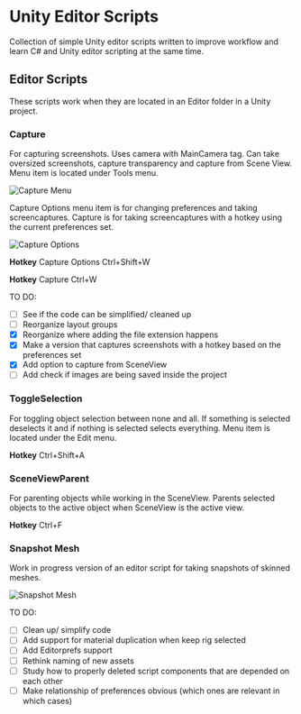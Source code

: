 # Unity Editor Scripts
Collection of simple Unity editor scripts written to improve workflow and learn C# and Unity editor scripting at the same time.

## Editor Scripts
These scripts work when they are located in an Editor folder in a Unity project.

### Capture
For capturing screenshots. 
Uses camera with MainCamera tag.
Can take oversized screenshots, capture transparency and capture from Scene View.
Menu item is located under Tools menu.

![Capture Menu](https://github.com/korintic/UnityEditorScripts/blob/master/Images/CaptureMenu.png "Capture.cs and CaptureWithHotkey.cs")

Capture Options menu item is for changing preferences and taking screencaptures.
Capture is for taking screencaptures with a hotkey using the current preferences set.

![Capture Options](https://github.com/korintic/UnityEditorScripts/blob/master/Images/CaptureOptions.png "Capture.cs")

**Hotkey** Capture Options Ctrl+Shift+W

**Hotkey** Capture Ctrl+W

TO DO:
- [ ] See if the code can be simplified/ cleaned up
- [ ] Reorganize layout groups
- [x] Reorganize where adding the file extension happens 
- [x] Make a version that captures screenshots with a hotkey based on the preferences set
- [x] Add option to capture from SceneView
- [ ] Add check if images are being saved inside the project

### ToggleSelection
For toggling object selection between none and all.
If something is selected deselects it and if nothing is selected selects everything.
Menu item is located under the Edit menu.

**Hotkey** Ctrl+Shift+A

### SceneViewParent
For parenting objects while working in the SceneView.
Parents selected objects to the active object when SceneView is the active view.

**Hotkey** Ctrl+F

### Snapshot Mesh
Work in progress version of an editor script for taking snapshots of skinned meshes.

![Snapshot Mesh](https://github.com/korintic/UnityEditorScripts/blob/master/Images/SnapshotMesh.png "SnapshotMesh.cs")

TO DO:
- [ ] Clean up/ simplify code
- [ ] Add support for material duplication when keep rig selected
- [ ] Add Editorprefs support
- [ ] Rethink naming of new assets
- [ ] Study how to properly deleted script components that are depended on each other
- [ ] Make relationship of preferences obvious (which ones are relevant in which cases)
